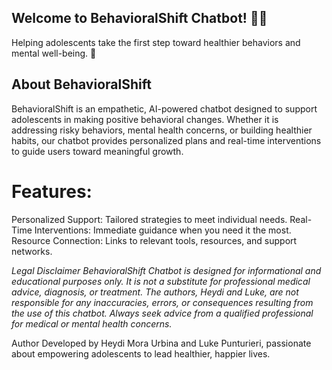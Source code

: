 ## Welcome to BehavioralShift Chatbot! 🚀🤖 

Helping adolescents take the first step toward healthier behaviors and mental well-being. 🌟

## About BehavioralShift

BehavioralShift is an empathetic, AI-powered chatbot designed to support adolescents in making positive behavioral changes. Whether it is addressing risky behaviors, mental health concerns, or building healthier habits, our chatbot provides personalized plans and real-time interventions to guide users toward meaningful growth.

# Features:

Personalized Support: Tailored strategies to meet individual needs.
Real-Time Interventions: Immediate guidance when you need it the most.
Resource Connection: Links to relevant tools, resources, and support networks.

*Legal Disclaimer*
*BehavioralShift Chatbot is designed for informational and educational purposes only. It is not a substitute for professional medical advice, diagnosis, or treatment. The authors, Heydi and Luke, are not responsible for any inaccuracies, errors, or consequences resulting from the use of this chatbot. Always seek advice from a qualified professional for medical or mental health concerns.*

Author
Developed by Heydi Mora Urbina and Luke Punturieri, passionate about empowering adolescents to lead healthier, happier lives.
